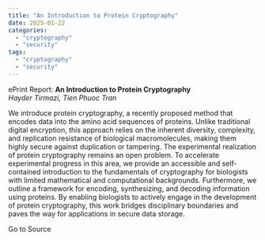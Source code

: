 ```yaml
---
title: "An Introduction to Protein Cryptography"
date: 2025-01-22
categories: 
  - "cryptography"
  - "security"
tags: 
  - "cryptography"
  - "security"
---
```


ePrint Report: **An Introduction to Protein Cryptography**  
_Hayder Tirmazi, Tien Phuoc Tran_

We introduce protein cryptography, a recently proposed method that encodes data into the amino acid sequences of proteins. Unlike traditional digital encryption, this approach relies on the inherent diversity, complexity, and replication resistance of biological macromolecules, making them highly secure against duplication or tampering. The experimental realization of protein cryptography remains an open problem. To accelerate experimental progress in this area, we provide an accessible and self-contained introduction to the fundamentals of cryptography for biologists with limited mathematical and computational backgrounds. Furthermore, we outline a framework for encoding, synthesizing, and decoding information using proteins. By enabling biologists to actively engage in the development of protein cryptography, this work bridges disciplinary boundaries and paves the way for applications in secure data storage.

Go to Source
